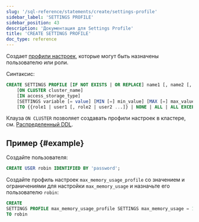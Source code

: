 ```yaml
---
slug: '/sql-reference/statements/create/settings-profile'
sidebar_label: 'SETTINGS PROFILE'
sidebar_position: 43
description: 'Документация для Settings Profile'
title: 'CREATE SETTINGS PROFILE'
doc_type: reference
---
```

Создает [профили настроек](../../../guides/sre/user-management/index.md#settings-profiles-management), которые могут быть назначены пользователю или роли.

Синтаксис:

```sql
CREATE SETTINGS PROFILE [IF NOT EXISTS | OR REPLACE] name1 [, name2 [,...]] 
    [ON CLUSTER cluster_name]
    [IN access_storage_type]
    [SETTINGS variable [= value] [MIN [=] min_value] [MAX [=] max_value] [CONST|READONLY|WRITABLE|CHANGEABLE_IN_READONLY] | INHERIT 'profile_name'] [,...]
    [TO {{role1 | user1 [, role2 | user2 ...]} | NONE | ALL | ALL EXCEPT {role1 | user1 [, role2 | user2 ...]}}]
```

Клауза `ON CLUSTER` позволяет создавать профили настроек в кластере, см. [Распределенный DDL](../../../sql-reference/distributed-ddl.md).

## Пример {#example}

Создайте пользователя:
```sql
CREATE USER robin IDENTIFIED BY 'password';
```

Создайте профиль настроек `max_memory_usage_profile` со значением и ограничениями для настройки `max_memory_usage` и назначьте его пользователю `robin`:

```sql
CREATE
SETTINGS PROFILE max_memory_usage_profile SETTINGS max_memory_usage = 100000001 MIN 90000000 MAX 110000000
TO robin
```